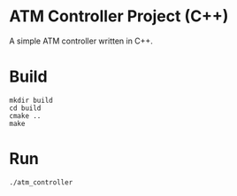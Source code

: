 # ATM Controller Project (C++)
A simple ATM controller written in C++.

# Build
```
mkdir build
cd build
cmake ..
make
```

# Run
```
./atm_controller
```